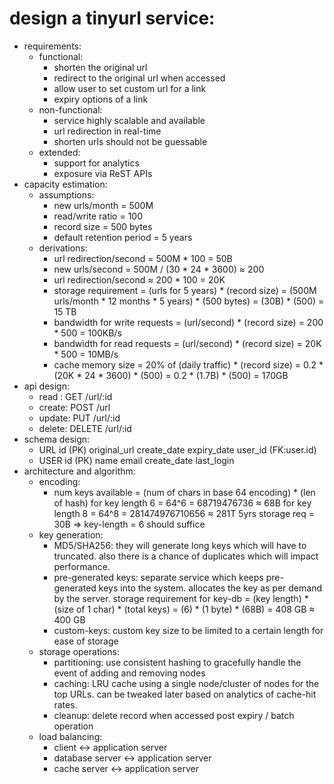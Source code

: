 # design a tinyurl service:
* requirements:
    + functional:
        - shorten the original url
        - redirect to the original url when accessed
        - allow user to set custom url for a link
        - expiry options of a link
    + non-functional:
        - service highly scalable and available
        - url redirection in real-time
        - shorten urls should not be guessable
    + extended:
        - support for analytics
        - exposure via ReST APIs
* capacity estimation:
    + assumptions:
        - new urls/month = 500M
        - read/write ratio = 100
        - record size = 500 bytes
        - default retention period = 5 years
    + derivations:
        - url redirection/second = 500M * 100 = 50B
        - new urls/second = 500M / (30 * 24 * 3600) ≈ 200
        - url redirection/second ≈ 200 * 100 = 20K
        - storage requirement = (urls for 5 years) * (record size) 
                              = (500M urls/month * 12 months * 5 years) * (500 bytes)
                              = (30B) * (500) = 15 TB
        - bandwidth for write requests = (url/second) * (record size) = 200 * 500 = 100KB/s
        - bandwidth for read requests = (url/second) * (record size) = 20K * 500 = 10MB/s
        - cache memory size = 20% of (daily traffic) * (record size)
                            = 0.2 * (20K * 24 * 3600) * (500)
                            = 0.2 * (1.7B) * (500)
                            = 170GB
* api design:
    + read  : GET /url/:id
    + create: POST /url
    + update: PUT /url/:id
    + delete: DELETE /url/:id
* schema design:
    + URL
        id          (PK)
        original_url
        create_date
        expiry_date
        user_id     (FK:user.id)
    + USER
        id          (PK)
        name
        email
        create_date
        last_login
* architecture and algorithm:
    + encoding:
        - num keys available = (num of chars in base 64 encoding) * (len of hash)
            for key length 6 = 64^6 = 68719476736 ≈ 68B
            for key length 8 = 64^8 = 281474976710656 ≈ 281T
            5yrs storage req = 30B
            => key-length = 6 should suffice
    + key generation:
        - MD5/SHA256: they will generate long keys which will have to truncated.
            also there is a chance of duplicates which will impact performance.
        - pre-generated keys: separate service which keeps pre-generated keys into the system.
            allocates the key as per demand by the server.
            storage requirement for key-db = (key length) * (size of 1 char) * (total keys)
                                           = (6) * (1 byte) * (68B) = 408 GB ≈ 400 GB
        - custom-keys: custom key size to be limited to a certain length for ease of storage
    + storage operations:
        - partitioning: use consistent hashing to gracefully handle the event of 
            adding and removing nodes
        - caching: LRU cache using a single node/cluster of nodes for the top URLs.
            can be tweaked later based on analytics of cache-hit rates.
        - cleanup: delete record when accessed post expiry / batch operation
    + load balancing:
        - client          <-> application server
        - database server <-> application server
        - cache server    <-> application server